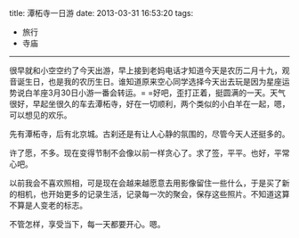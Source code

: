 title: 潭柘寺一日游
date: 2013-03-31 16:53:20
tags:
- 旅行
- 寺庙

---

很早就和小空空约了今天出游，早上接到老妈电话才知道今天是农历二月十九，观音诞生日，也是我的农历生日。谁知道原来空心同学选择今天出去玩是因为星座运势说白羊座3月30日小游一番会转运。= =好吧，歪打正着，挺圆满的一天。天气很好，早起坐很久的车去潭柘寺，好在一切顺利，两个类似的小白羊在一起，嗯，可以想见的欢乐。

先有潭柘寺，后有北京城。古刹还是有让人心静的氛围的，尽管今天人还挺多的。

许了愿，不多。现在变得节制不会像以前一样贪心了。求了签，平平。也好，平常心吧。

以前我会不喜欢照相，可是现在会越来越愿意去用影像留住一些什么，于是买了新的相机，也开始更多的记录生活，记录每一次的聚会，保存这些照片。不知道这算不算是人变老的标志。

不管怎样，享受当下，每一天都要开心。嗯。